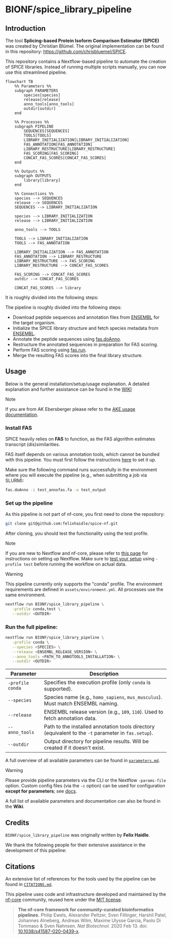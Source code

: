 # BIONF/spice_library_pipeline

## Introduction

The tool **Splicing-based Protein Isoform Comparison Estimator (SPICE)** was created by Christian Blümel. The original implementation can be found in this repository: https://github.com/chrisbluemel/SPICE.

This repository contains a Nextflow-based pipeline to automate the creation of SPICE libraries.
Instead of running multiple scripts manually, you can now use this streamlined pipeline.

```mermaid
flowchart TB
    %% Parameters %%
    subgraph PARAMETERS
        species[species]
        release[release]
        anno_tools[anno_tools]
        outdir[outdir]
    end

    %% Processes %%
    subgraph PIPELINE
        SEQUENCES[SEQUENCES]
        TOOLS[TOOLS]
        LIBRARY_INITIALIZATION[LIBRARY_INITIALIZATION]
        FAS_ANNOTATION[FAS_ANNOTATION]
        LIBRARY_RESTRUCTURE[LIBRARY_RESTRUCTURE]
        FAS_SCORING[FAS_SCORING]
        CONCAT_FAS_SCORES[CONCAT_FAS_SCORES]
    end

    %% Outputs %%
    subgraph OUTPUTS
        library[library]
    end

    %% Connections %%
    species --> SEQUENCES
    release --> SEQUENCES
    SEQUENCES --> LIBRARY_INITIALIZATION

    species --> LIBRARY_INITIALIZATION
    release --> LIBRARY_INITIALIZATION

    anno_tools --> TOOLS

    TOOLS --> LIBRARY_INITIALIZATION
    TOOLS --> FAS_ANNOTATION

    LIBRARY_INITIALIZATION --> FAS_ANNOTATION
    FAS_ANNOTATION --> LIBRARY_RESTRUCTURE
    LIBRARY_RESTRUCTURE --> FAS_SCORING
    LIBRARY_RESTRUCTURE --> CONCAT_FAS_SCORES

    FAS_SCORING --> CONCAT_FAS_SCORES
    outdir --> CONCAT_FAS_SCORES

    CONCAT_FAS_SCORES --> library
```

It is roughly divided into the following steps:

The pipeline is roughly divided into the following steps:

- Download peptide sequences and annotation files from [ENSEMBL](https://www.ensembl.org/index.html) for the target organism.
- Initialize the SPICE library structure and fetch species metadata from [ENSEMBL](https://www.ensembl.org/index.html).
- Annotate the peptide sequences using [fas.doAnno](https://doi.org/10.1093/bioinformatics/btad226).
- Restructure the annotated sequences in preparation for FAS scoring.
- Perform FAS scoring using [fas.run](https://doi.org/10.1093/bioinformatics/btad226).
- Merge the resulting FAS scores into the final library structure.

## Usage

Below is the general installation/setup/usage explanation. A detailed explanation and further assistance can be found in the [WIKI](https://github.com/felixhaidle/spice-nf/wiki)

> [!NOTE]
> If you are from AK Ebersberger please refer to the [AKE usage documentation](https://github.com/felixhaidle/spice-nf/wiki/02_1-Usage-AKE).

### Install FAS

SPICE heavily relies on **FAS** to function, as the FAS algorithm estimates transcript (dis)similarities.

FAS itself depends on various annotation tools, which cannot be bundled with this pipeline.
You must first follow the instructions [here](https://github.com/BIONF/FAS) to set it up.

Make sure the following command runs successfully in the environment where you will execute the pipeline (e.g., when submitting a job via SLURM):

```bash
fas.doAnno -i test_annofas.fa -o test_output
```

### Set up the pipeline

As this pipeline is not part of nf-core, you first need to clone the repository:

```bash
git clone git@github.com:felixhaidle/spice-nf.git
```

After cloning, you should test the functionality using the test profile.

> [!NOTE]
> If you are new to Nextflow and nf-core, please refer to [this page](https://nf-co.re/docs/usage/installation) for instructions on setting up Nextflow.
> Make sure to [test your setup](https://nf-co.re/docs/usage/introduction#how-to-run-a-pipeline) using `-profile test` before running the workflow on actual data.

> [!WARNING]
> This pipeline currently only supports the "conda" profile. The environment requirements are defined in `assets/environment.yml`. All processes use the same environment.

```bash
nextflow run BIONF/spice_library_pipeline \
   -profile conda,test \
   --outdir <OUTDIR>
```

### Run the full pipeline:

```bash
nextflow run BIONF/spice_library_pipeline \
   -profile conda \
   --species <SPECIES> \
   --release <ENSEMBL_RELEASE_VERSION> \
   --anno_tools <PATH_TO_ANNOTOOLS_INSTALLATION> \
   --outdir <OUTDIR>
```

| Parameter        | Description                                                                                         |
| ---------------- | --------------------------------------------------------------------------------------------------- |
| `-profile conda` | Specifies the execution profile (only `conda` is supported).                                        |
| `--species`      | Species name (e.g., `homo_sapiens`, `mus_musculus`). Must match ENSEMBL naming.                     |
| `--release`      | ENSEMBL release version (e.g., `109`, `110`). Used to fetch annotation data.                        |
| `--anno_tools`   | Path to the installed annotation tools directory (equivalent to the `-t` parameter in `fas.setup`). |
| `--outdir`       | Output directory for pipeline results. Will be created if it doesn't exist.                         |

A full overview of all available parameters can be found in [`parameters.md`](docs/parameters.md).

> [!WARNING]
> Please provide pipeline parameters via the CLI or the Nextflow `-params-file` option.
> Custom config files (via the `-c` option) can be used for configuration **except for parameters**; see [docs](https://nf-co.re/docs/usage/getting_started/configuration#custom-configuration-files).

A full list of available parameters and documentation can also be found in the **Wiki**.

## Credits

`BIONF/spice_library_pipeline` was originally written by **Felix Haidle**.

We thank the following people for their extensive assistance in the development of this pipeline:

<!-- TODO nf-core: If applicable, make list of people who have also contributed -->

## Citations

<!-- TODO nf-core: Add citation for pipeline after first release. Uncomment lines below and update Zenodo doi and badge at the top of this file. -->
<!-- If you use BIONF/spice_library_pipeline for your analysis, please cite it using the following doi: [10.5281/zenodo.XXXXXX](https://doi.org/10.5281/zenodo.XXXXXX) -->

<!-- TODO nf-core: Add bibliography of tools and data used in your pipeline -->

An extensive list of references for the tools used by the pipeline can be found in [`CITATIONS.md`](CITATIONS.md).

This pipeline uses code and infrastructure developed and maintained by the [nf-core](https://nf-co.re) community, reused here under the [MIT license](https://github.com/nf-core/tools/blob/main/LICENSE).

> **The nf-core framework for community-curated bioinformatics pipelines.**
> Philip Ewels, Alexander Peltzer, Sven Fillinger, Harshil Patel, Johannes Alneberg, Andreas Wilm, Maxime Ulysse Garcia, Paolo Di Tommaso & Sven Nahnsen.
> _Nat Biotechnol._ 2020 Feb 13. doi: [10.1038/s41587-020-0439-x](https://dx.doi.org/10.1038/s41587-020-0439-x).
